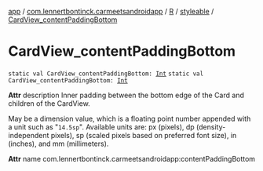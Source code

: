 [app](../../../index.md) / [com.lennertbontinck.carmeetsandroidapp](../../index.md) / [R](../index.md) / [styleable](index.md) / [CardView_contentPaddingBottom](./-card-view_content-padding-bottom.md)

# CardView_contentPaddingBottom

`static val CardView_contentPaddingBottom: `[`Int`](https://kotlinlang.org/api/latest/jvm/stdlib/kotlin/-int/index.html)
`static val CardView_contentPaddingBottom: `[`Int`](https://kotlinlang.org/api/latest/jvm/stdlib/kotlin/-int/index.html)

**Attr**
description Inner padding between the bottom edge of the Card and children of the CardView.

May be a dimension value, which is a floating point number appended with a unit such as "`14.5sp`". Available units are: px (pixels), dp (density-independent pixels), sp (scaled pixels based on preferred font size), in (inches), and mm (millimeters).

**Attr**
name com.lennertbontinck.carmeetsandroidapp:contentPaddingBottom

